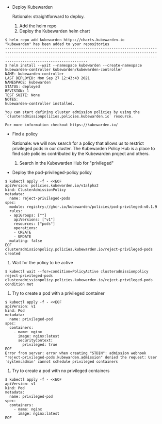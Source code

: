 - Deploy Kubewarden

  Rationale: straightforward to deploy.

  1. Add the helm repo
  1. Deploy the Kubewarden helm chart

```console
$ helm repo add kubewarden https://charts.kubewarden.io
"kubewarden" has been added to your repositories
--------------------------------------------------------------------------------------------------------------------------------------------------------------------------------------------------------------------------------------------------------
$ helm install --wait --namespace kubewarden --create-namespace kubewarden-controller kubewarden/kubewarden-controller
NAME: kubewarden-controller
LAST DEPLOYED: Mon Sep 27 12:43:43 2021
NAMESPACE: kubewarden
STATUS: deployed
REVISION: 1
TEST SUITE: None
NOTES:
kubewarden-controller installed.

You can start defining cluster admission policies by using the
`clusteradmissionpolicies.policies.kubewarden.io` resource.

For more information checkout https://kubewarden.io/
```

- Find a policy

  Rationale: we will now search for a policy that allows us to
  restrict privileged pods in our cluster. The Kubewarden Policy Hub
  is a place to find safe policies contributed by the Kubewarden
  project and others.

  1. Search in the Kubewarden Hub for "privileged"

- Deploy the pod-privileged-policy policy

```console
$ kubectl apply -f - <<EOF
apiVersion: policies.kubewarden.io/v1alpha2
kind: ClusterAdmissionPolicy
metadata:
  name: reject-privileged-pods
spec:
  module: registry://ghcr.io/kubewarden/policies/pod-privileged:v0.1.9
  rules:
  - apiGroups: [""]
    apiVersions: ["v1"]
    resources: ["pods"]
    operations:
    - CREATE
    - UPDATE
  mutating: false
EOF
clusteradmissionpolicy.policies.kubewarden.io/reject-privileged-pods created
```

  1. Wait for the policy to be active

```console
$ kubectl wait --for=condition=PolicyActive clusteradmissionpolicy reject-privileged-pods
clusteradmissionpolicy.policies.kubewarden.io/reject-privileged-pods condition met
```

  1. Try to create a pod with a privileged container

```console
$ kubectl apply -f - <<EOF
apiVersion: v1
kind: Pod
metadata:
  name: privileged-pod
spec:
  containers:
    - name: nginx
      image: nginx:latest
      securityContext:
        privileged: true
EOF
Error from server: error when creating "STDIN": admission webhook "reject-privileged-pods.kubewarden.admission" denied the request: User 'system:admin' cannot schedule privileged containers
```

  1. Try to create a pod with no privileged containers

```console
$ kubectl apply -f - <<EOF
apiVersion: v1
kind: Pod
metadata:
  name: privileged-pod
spec:
  containers:
    - name: nginx
      image: nginx:latest
EOF
```
